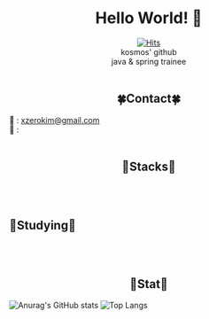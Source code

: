 <div align="center">

# Hello World! 🙋
[![Hits](https://hits.seeyoufarm.com/api/count/incr/badge.svg?url=https%3A%2F%2Fgithub.com%2Fkosm0ssy%2Fhit-counter&count_bg=%2365DFE5&title_bg=%23606060&icon=&icon_color=%23E7E7E7&title=hits&edge_flat=false)](https://github.com/kosm0ssy) <br>
kosmos' github <br>
java & spring trainee <br><br>

## 🍀Contact🍀<br> </div>
📧 : xzerokim@gmail.com <br>
💬 : <br> <br>

<div align="center">

## 👾Stacks👾 </div>
<br><br>

## 🔰Studying🔰

<br> <br>
<div align="center">

## 🌊Stat🌊 </div>

![Anurag's GitHub stats](https://github-readme-stats.vercel.app/api?username=kosm0ssy&show_icons=true&theme=github_dark_dimmed)
![Top Langs](https://github-readme-stats.vercel.app/api/top-langs/?username=kosm0ssy&layout=compact)


